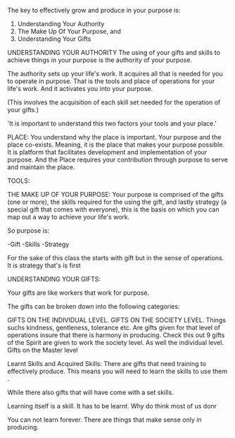 The key to effectively grow and produce in your purpose is:

1. Understanding Your Authority
2. The Make Up Of Your Purpose, and
3. Understanding Your Gifts


UNDERSTANDING YOUR AUTHORITY
The using of your gifts and skills to achieve things in your purpose is  the authority of your purpose.  

The authority sets up your life's work. It acquires all that is needed for you to operate in purpose. That is the tools and place of operations for your life's work. And it activates you into your purpose. 

(This involves the acquisition of each skill set needed for the operation of your gifts.)

'It is important to understand this two factors your tools and your place.'

PLACE:
You understand why the place is important. Your purpose and the place co-exists. Meaning, it is the place that makes your purpose possible. It is platform that facilitates development and implementation of your purpose. And the Place requires your contribution through purpose to serve and maintain the place. 

TOOLS:
  

THE MAKE UP OF YOUR PURPOSE:
Your purpose is comprised of the gifts (one or more), the skills required for the using the gift, and lastly strategy (a special gift that comes with everyone), this is the basis on which you can map out a way to achieve your life's work.

So purpose is:

-Gift 
-Skills
-Strategy 

For the sake of this class the starts with gift but in the sense of operations. It is strategy that's is first 

UNDERSTANDING YOUR GIFTS:

Your gifts are like workers that  work for purpose.

The gifts can be broken down into the following categories:

GIFTS ON THE INDIVIDUAL LEVEL. 
GIFTS ON THE SOCIETY LEVEL. Things suchs kindness, gentleness, tolerance etc. Are gifts given for that level of operations insure that there is harmony in producing. Check this out 9 gifts of the Spirit are given to work the society level. As well the individual level. 
Gifts on the Master level 



Learnt Skills and Acquired Skills: 
There are gifts that  need training to effectively produce. This means you will need to learn the skills to use them .

While there also gifts that will have come with a set skills.

Learning itself is a skill. It has to be learnt. Why do think most of us donr

You can not learn forever. There are things that make sense only in producing. 